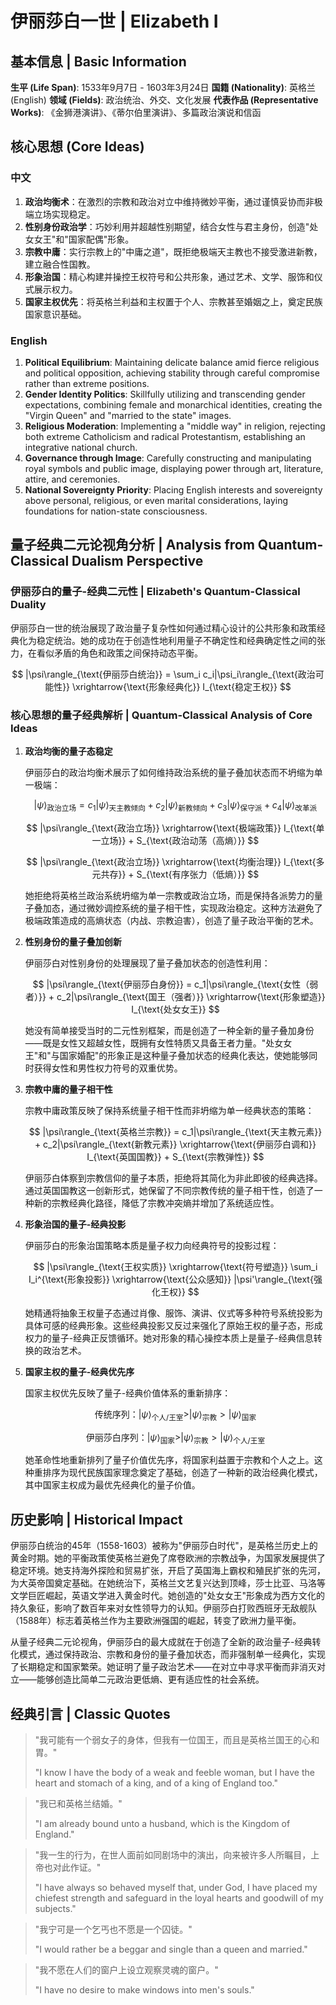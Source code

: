 # 伊丽莎白一世 | Elizabeth I

## 基本信息 | Basic Information

**生平 (Life Span)**: 1533年9月7日 - 1603年3月24日
**国籍 (Nationality)**: 英格兰 (English)
**领域 (Fields)**: 政治统治、外交、文化发展
**代表作品 (Representative Works)**: 《金狮港演讲》、《蒂尔伯里演讲》、多篇政治演说和信函

## 核心思想 (Core Ideas)

### 中文
1. **政治均衡术**：在激烈的宗教和政治对立中维持微妙平衡，通过谨慎妥协而非极端立场实现稳定。
2. **性别身份政治学**：巧妙利用并超越性别期望，结合女性与君主身份，创造"处女女王"和"国家配偶"形象。
3. **宗教中庸**：实行宗教上的"中庸之道"，既拒绝极端天主教也不接受激进新教，建立融合性国教。
4. **形象治国**：精心构建并操控王权符号和公共形象，通过艺术、文学、服饰和仪式展示权力。
5. **国家主权优先**：将英格兰利益和主权置于个人、宗教甚至婚姻之上，奠定民族国家意识基础。

### English
1. **Political Equilibrium**: Maintaining delicate balance amid fierce religious and political opposition, achieving stability through careful compromise rather than extreme positions.
2. **Gender Identity Politics**: Skillfully utilizing and transcending gender expectations, combining female and monarchical identities, creating the "Virgin Queen" and "married to the state" images.
3. **Religious Moderation**: Implementing a "middle way" in religion, rejecting both extreme Catholicism and radical Protestantism, establishing an integrative national church.
4. **Governance through Image**: Carefully constructing and manipulating royal symbols and public image, displaying power through art, literature, attire, and ceremonies.
5. **National Sovereignty Priority**: Placing English interests and sovereignty above personal, religious, or even marital considerations, laying foundations for nation-state consciousness.

## 量子经典二元论视角分析 | Analysis from Quantum-Classical Dualism Perspective

### 伊丽莎白的量子-经典二元性 | Elizabeth's Quantum-Classical Duality

伊丽莎白一世的统治展现了政治量子复杂性如何通过精心设计的公共形象和政策经典化为稳定统治。她的成功在于创造性地利用量子不确定性和经典确定性之间的张力，在看似矛盾的角色和政策之间保持动态平衡。

$$
|\psi\rangle_{\text{伊丽莎白统治}} = \sum_i c_i|\psi_i\rangle_{\text{政治可能性}} \xrightarrow{\text{形象经典化}} I_{\text{稳定王权}}
$$

### 核心思想的量子经典解析 | Quantum-Classical Analysis of Core Ideas

1. **政治均衡的量子态稳定**

   伊丽莎白的政治均衡术展示了如何维持政治系统的量子叠加状态而不坍缩为单一极端：

   $$
   |\psi\rangle_{\text{政治立场}} = c_1|\psi\rangle_{\text{天主教倾向}} + c_2|\psi\rangle_{\text{新教倾向}} + c_3|\psi\rangle_{\text{保守派}} + c_4|\psi\rangle_{\text{改革派}}
   $$

   $$
   |\psi\rangle_{\text{政治立场}} \xrightarrow{\text{极端政策}} I_{\text{单一立场}} + S_{\text{政治动荡（高熵）}}
   $$

   $$
   |\psi\rangle_{\text{政治立场}} \xrightarrow{\text{均衡治理}} I_{\text{多元共存}} + S_{\text{有序张力（低熵）}}
   $$

   她拒绝将英格兰政治系统坍缩为单一宗教或政治立场，而是保持各派势力的量子叠加态，通过微妙调控系统的量子相干性，实现政治稳定。这种方法避免了极端政策造成的高熵状态（内战、宗教迫害），创造了量子政治平衡的艺术。

2. **性别身份的量子叠加创新**

   伊丽莎白对性别身份的处理展现了量子叠加状态的创造性利用：

   $$
   |\psi\rangle_{\text{伊丽莎白身份}} = c_1|\psi\rangle_{\text{女性（弱者）}} + c_2|\psi\rangle_{\text{国王（强者）}} \xrightarrow{\text{形象塑造}} I_{\text{处女女王}}
   $$

   她没有简单接受当时的二元性别框架，而是创造了一种全新的量子叠加身份——既是女性又超越女性，既拥有女性特质又具备王者力量。"处女女王"和"与国家婚配"的形象正是这种量子叠加状态的经典化表达，使她能够同时获得女性和男性权力符号的双重优势。

3. **宗教中庸的量子相干性**

   宗教中庸政策反映了保持系统量子相干性而非坍缩为单一经典状态的策略：

   $$
   |\psi\rangle_{\text{英格兰宗教}} = c_1|\psi\rangle_{\text{天主教元素}} + c_2|\psi\rangle_{\text{新教元素}} \xrightarrow{\text{伊丽莎白调和}} I_{\text{英国国教}} + S_{\text{宗教弹性}}
   $$

   伊丽莎白体察到宗教信仰的量子本质，拒绝将其简化为非此即彼的经典选择。通过英国国教这一创新形式，她保留了不同宗教传统的量子相干性，创造了一种新的宗教经典化路径，降低了宗教冲突熵并增加了系统适应性。

4. **形象治国的量子-经典投影**

   伊丽莎白的形象治国策略本质是量子权力向经典符号的投影过程：

   $$
   |\psi\rangle_{\text{王权实质}} \xrightarrow{\text{符号塑造}} \sum_i I_i^{\text{形象投影}} \xrightarrow{\text{公众感知}} |\psi'\rangle_{\text{强化王权}}
   $$

   她精通将抽象王权量子态通过肖像、服饰、演讲、仪式等多种符号系统投影为具体可感的经典形象。这些经典投影又反过来强化了原始王权的量子态，形成权力的量子-经典正反馈循环。她对形象的精心操控本质上是量子-经典信息转换的政治艺术。

5. **国家主权的量子-经典优先序**

   国家主权优先反映了量子-经典价值体系的重新排序：

   $$
   \text{传统序列：} |\psi\rangle_{\text{个人/王室}} > |\psi\rangle_{\text{宗教}} > |\psi\rangle_{\text{国家}}
   $$

   $$
   \text{伊丽莎白序列：} |\psi\rangle_{\text{国家}} > |\psi\rangle_{\text{宗教}} > |\psi\rangle_{\text{个人/王室}}
   $$

   她革命性地重新排列了量子价值优先序，将国家利益置于宗教和个人之上。这种重排序为现代民族国家理念奠定了基础，创造了一种新的政治经典化模式，其中国家主权成为最优先经典化的量子价值。

## 历史影响 | Historical Impact

伊丽莎白统治的45年（1558-1603）被称为"伊丽莎白时代"，是英格兰历史上的黄金时期。她的平衡政策使英格兰避免了席卷欧洲的宗教战争，为国家发展提供了稳定环境。她支持海外探险和贸易扩张，开启了英国海上霸权和殖民扩张的先河，为大英帝国奠定基础。在她统治下，英格兰文艺复兴达到顶峰，莎士比亚、马洛等文学巨匠崛起，英语文学进入黄金时代。她创造的"处女女王"形象成为西方文化的持久象征，影响了数百年来对女性领导力的认知。伊丽莎白打败西班牙无敌舰队（1588年）标志着英格兰作为主要欧洲强国的崛起，转变了欧洲力量平衡。

从量子经典二元论视角，伊丽莎白的最大成就在于创造了全新的政治量子-经典转化模式，通过保持政治、宗教和身份的量子叠加状态，而非强制单一经典化，实现了长期稳定和国家繁荣。她证明了量子政治艺术——在对立中寻求平衡而非消灭对立——能够创造比简单二元政治更低熵、更有适应性的社会系统。

## 经典引言 | Classic Quotes

> "我可能有一个弱女子的身体，但我有一位国王，而且是英格兰国王的心和胃。"
>
> "I know I have the body of a weak and feeble woman, but I have the heart and stomach of a king, and of a king of England too."

> "我已和英格兰结婚。"
>
> "I am already bound unto a husband, which is the Kingdom of England."

> "我一生的行为，在世人面前如同剧场中的演出，向来被许多人所瞩目，上帝也对此作证。"
>
> "I have always so behaved myself that, under God, I have placed my chiefest strength and safeguard in the loyal hearts and goodwill of my subjects."

> "我宁可是一个乞丐也不愿是一个囚徒。"
>
> "I would rather be a beggar and single than a queen and married."

> "我不愿在人们的窗户上设立观察灵魂的窗户。"
>
> "I have no desire to make windows into men's souls."